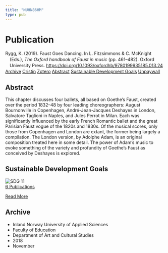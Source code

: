 ```yaml
---
title: "NUHN86HM"
type: pub
---
```

<h1>Publication</h1>
<article id="csl-bib-container-NUHN86HM" class="csl-bib-container">
  <div class="csl-bib-body" style="line-height: 1.35; padding-left: 1em; text-indent:-1em;">
  <div class="csl-entry">Rygg, K. (2019). Faust Goes Dancing. In L. Fitzsimmons &amp; C. McKnight (Eds.), <i>The Oxford handbook of Faust in music</i> (pp. 461&#x2013;482). Oxford University Press. <a href="https://doi.org/10.1093/oxfordhb/9780199935185.013.24">https://doi.org/10.1093/oxfordhb/9780199935185.013.24</a></div>
</div>
  <div class="csl-bib-buttons">
    <a href="#taxonomy-article-NUHN86HM" class="csl-bib-button">Archive</a>
    <a href="https://app.cristin.no/results/show.jsf?id=1630461" alt="Cristin URL" class="csl-bib-button">Cristin</a>
    <a href="http://zotero.org/groups/5402882/items/NUHN86HM" alt="Zotero URL" class="csl-bib-button">Zotero</a>
    <a href="#abstract-article-NUHN86HM" class="csl-bib-button">Abstract</a>
    <a href="#sdg-article-NUHN86HM" class="csl-bib-button">Sustainable Development Goals</a>
    <a href="https://doi.org/10.1093/oxfordhb/9780199935185.013.24" class="csl-bib-button">Unpaywall</a>
  </div>
  <div id="csl-bib-meta-container-NUHN86HM"></div>
</article>
<div id="csl-bib-meta-NUHN86HM" class="csl-bib-meta">
  <article id="abstract-article-NUHN86HM" class="abstract-article">
    <h1>Abstract</h1>
    This chapter discusses four ballets, all based on Goethe’s Faust, created over the period 1832–48 by four leading choreographers: August Bournonville in Copenhagen, André-Jean-Jacques Deshayes in London, Salvatore Taglioni in Naples, and Jules Perrot in Milan. Each was significantly influenced by the early French Romantic ballet and the great Parisian Faust vogue of the 1820s and 1830s. Of the musical scores, only those from Copenhagen and London are extant, the former being largely a compilation. The London version, by Adolphe Adam, is an original composition treated here in some detail. The power of Adam’s music to evoke something of the variety and profundity of Goethe’s Faust as conceived by Deshayes is explored.
  </article>
  <article id="sdg-article-NUHN86HM" class="sdg-article">
    <h1>Sustainable Development Goals</h1>
    <div class="sdg-container"><div id="sdg11" class="sdg"> <img src="{{< params subfolder >}}images/sdg/sdg11_en.png" class="image" alt="SDG 11"> <div class="sdg-overlay"> <a href="{{< params subfolder >}}en/archive/?sdg=11#archive" class="sdg-publication-count"><span>6</span> Publications</a> <p><a href="https://sdgs.un.org/goals/goal11" class="sdg-read-more">Read More</a></p> </div> </div></div>
  </article>
  <article id="taxonomy-article-NUHN86HM" class="taxonomy-article">
    <h1>Archive</h1>
    <ul>
      <li>Inland Norway University of Applied Sciences</li>
      <li>Faculty of Education</li>
      <li>Department of Art and Cultural Studies</li>
      <li>2018</li>
      <li>November</li>
    </ul>
  </article>
</div>
